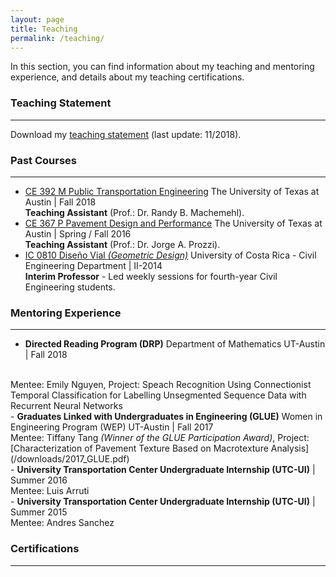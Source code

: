```yaml
---
layout: page
title: Teaching
permalink: /teaching/
---
```


In this section, you can find information about my teaching and mentoring experience, and details about my teaching certifications.

### Teaching Statement
___
Download my [teaching statement](/downloads/teaching_statement.pdf) (last update: 11/2018).

### Past Courses
___
- [CE 392 M Public Transportation Engineering](/downloads/2018_syllabus.pdf) The University of Texas at Austin | Fall 2018 <br>
<b>Teaching Assistant</b> (Prof.: Dr. Randy B. Machemehl).
- [CE 367 P Pavement Design and Performance](/downloads/2016_syllabus.pdf) The University of Texas at Austin | Spring / Fall 2016 <br>
<b>Teaching Assistant</b> (Prof.: Dr. Jorge A. Prozzi).
- [IC 0810 Diseño Vial <i>(Geometric Design)</i>](/downloads/2014_programa.pdf) University of Costa Rica - Civil Engineering Department  | II-2014 <br>
<b>Interim Professor</b> - Led weekly sessions for fourth-year Civil Engineering students.

### Mentoring Experience
___
- <b>Directed Reading Program (DRP)</b> Department of Mathematics UT-Austin | Fall 2018
<br>
Mentee: Emily Nguyen, Project: Speach Recognition Using Connectionist Temporal Classification for Labelling Unsegmented
Sequence Data with Recurrent Neural Networks
<br>
- <b>Graduates Linked with Undergraduates in Engineering (GLUE)</b> Women in Engineering Program (WEP) UT-Austin
| Fall 2017
<br>
Mentee: Tiffany Tang <i>(Winner of the GLUE Participation Award)</i>, Project: [Characterization of Pavement Texture Based on Macrotexture Analysis](/downloads/2017_GLUE.pdf)
<br>
- <b>University Transportation Center Undergraduate Internship (UTC-UI)</b> | Summer 2016
<br>
Mentee: Luis Arruti
<br>
- <b>University Transportation Center Undergraduate Internship (UTC-UI)</b> | Summer 2015
<br>
Mentee: Andres Sanchez

### Certifications
___
